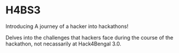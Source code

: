 # H4BS3

Introducing 
A journey of a hacker into hackathons!

Delves into the challenges that hackers face during the course of the hackathon, not necassarily at Hack4Bengal 3.0.
 
